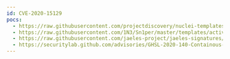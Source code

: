 ```yaml
---
id: CVE-2020-15129
pocs:
  - https://raw.githubusercontent.com/projectdiscovery/nuclei-templates/master/cves/CVE-2020-15129.yaml
  - https://raw.githubusercontent.com/1N3/Sn1per/master/templates/active/CVE-2020-15129_-_Open_Redirect_In_Traefik.sh
  - https://raw.githubusercontent.com/jaeles-project/jaeles-signatures/master/cves/traefik-open-redirect-cve-2020-15129.yaml
  - https://securitylab.github.com/advisories/GHSL-2020-140-Containous-Traefik
---
```

